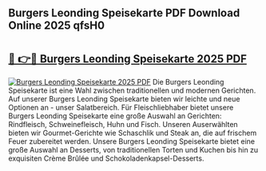 ## Burgers Leonding Speisekarte PDF Download Online 2025 qfsH0

# <h2><a href="http://gcb41n.nevu.top/?p=Burgers+Leonding+Speisekarte">🔗 👉🔴 Burgers Leonding Speisekarte 2025 PDF</a></h2>

[![Burgers Leonding Speisekarte 2025 PDF](https://i.imgur.com/dBaPXMq.png)](http://gcb41n.nevu.top/?p=Burgers+Leonding+Speisekarte)
Die Burgers Leonding Speisekarte ist eine Wahl zwischen traditionellen und modernen Gerichten. Auf unserer Burgers Leonding Speisekarte bieten wir leichte und neue Optionen an - unser Salatbereich. Für Fleischliebhaber bietet unsere Burgers Leonding Speisekarte eine große Auswahl an Gerichten: Rindfleisch, Schweinefleisch, Huhn und Fisch. Unseren Auserwählten bieten wir Gourmet-Gerichte wie Schaschlik und Steak an, die auf frischem Feuer zubereitet werden. Unsere Burgers Leonding Speisekarte bietet eine große Auswahl an Desserts, von traditionellen Torten und Kuchen bis hin zu exquisiten Crème Brûlée und Schokoladenkapsel-Desserts.
